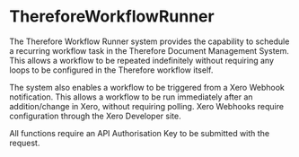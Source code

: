 # ThereforeWorkflowRunner
The Therefore Workflow Runner system provides the capability to schedule a recurring workflow task in the Therefore Document Management System. This allows a workflow to be repeated indefinitely without requiring any loops to be configured in the Therefore workflow itself.

The system also enables a workflow to be triggered from a Xero Webhook notification. This allows a workflow to be run immediately after an addition/change in Xero, without requiring polling. Xero Webhooks require configuration through the Xero Developer site.

All functions require an API Authorisation Key to be submitted with the request.
